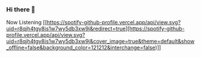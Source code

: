 ### Hi there 👋

<!--
**nanayaw001/nanayaw001** is a ✨ _special_ ✨ repository because its `README.md` (this file) appears on your GitHub profile.

Here are some ideas to get you started:

- 🔭 I’m currently working on ...web services
- 🌱 I’m currently learning ...restful apis
- 👯 I’m looking to collaborate on ...projects
- 🤔 I’m looking for help with ...quizzes
- 💬 Ask me about ...javascript
- 📫 How to reach me: ...
- 😄 Pronouns: ...
- ⚡ Fun fact: ...i'm a g
-->
Now Listening
[[https://spotify-github-profile.vercel.app/api/view.svg?uid=r8qjh4tgy8is1w7wy5db3xw9j&redirect=true][https://spotify-github-profile.vercel.app/api/view.svg?uid=r8qjh4tgy8is1w7wy5db3xw9j&cover_image=true&theme=default&show_offline=false&background_color=121212&interchange=false)]]
